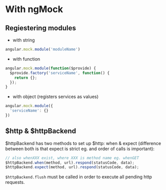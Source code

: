 # With ngMock

## Regiestering modules

* with string

``` javascript
angular.mock.module('moduleName')
```
* with function

``` javascript
angular.mock.module(function($provide) {
  $provide.factory('serviceName', function() {
    return {};
  });
}
```

* with object (registers services as values)
 
``` javascript
angular.mock.module({
  'serviceName': {}
})
```

## $http & $httpBackend

$httpBackend has two methods to set up $http: when & expect (difference between both is that expect is strict eg. and order of calls is important):

``` javascript
// also whenXXX exist, where XXX is method name eg. whenGET
$httpBackend.when(method, url).respond(statusCode, data);
$httpBackend.expect(method, url).respond(statusCode, data);
```

```$httpBackend.flush``` must be called in order to execute all pending http requests.



